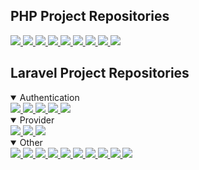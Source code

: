 ## PHP Project Repositories

<a href="https://github.com/jundayw/location-based-services">
    <img src="https://github-readme-stats.zohan.tech/api/pin/?username=jundayw&repo=location-based-services&theme=prussian&hide_border=true">
</a>
<a href="https://github.com/jundayw/pinyin">
    <img src="https://github-readme-stats.zohan.tech/api/pin/?username=jundayw&repo=pinyin&theme=prussian&hide_border=true">
</a>
<a href="https://github.com/jundayw/socket">
    <img src="https://github-readme-stats.zohan.tech/api/pin/?username=jundayw&repo=socket&theme=prussian&hide_border=true">
</a>
<a href="https://github.com/jundayw/sockets">
    <img src="https://github-readme-stats.zohan.tech/api/pin/?username=jundayw&repo=sockets&theme=prussian&hide_border=true">
</a>
<a href="https://github.com/jundayw/frames">
    <img src="https://github-readme-stats.zohan.tech/api/pin/?username=jundayw&repo=frames&theme=prussian&hide_border=true">
</a>
<a href="https://github.com/jundayw/jtt-808-php-sdk">
    <img src="https://github-readme-stats.zohan.tech/api/pin/?username=jundayw&repo=jtt-808-php-sdk&theme=prussian&hide_border=true">
</a>
<a href="https://github.com/jundayw/bip44-sdk-php">
    <img src="https://github-readme-stats.zohan.tech/api/pin/?username=jundayw&repo=bip44-sdk-php&theme=prussian&hide_border=true">
</a>
<a href="https://github.com/jundayw/bip39-sdk-php">
    <img src="https://github-readme-stats.zohan.tech/api/pin/?username=jundayw&repo=bip39-sdk-php&theme=prussian&hide_border=true">
</a>
<a href="https://github.com/jundayw/bip32-sdk-php">
    <img src="https://github-readme-stats.zohan.tech/api/pin/?username=jundayw&repo=bip32-sdk-php&theme=prussian&hide_border=true">
</a>

## Laravel Project Repositories

<details open>
    <summary>Authentication</summary>
    <a href="https://github.com/jundayw/laravel-tokenizer">
        <img src="https://github-readme-stats.zohan.tech/api/pin/?username=jundayw&repo=laravel-tokenizer&theme=prussian&hide_border=true">
    </a>
    <a href="https://github.com/jundayw/laravel-oauth">
        <img src="https://github-readme-stats.zohan.tech/api/pin/?username=jundayw&repo=laravel-oauth&theme=prussian&hide_border=true">
    </a>
    <a href="https://github.com/jundayw/laravel-tokens">
        <img src="https://github-readme-stats.zohan.tech/api/pin/?username=jundayw&repo=laravel-tokens&theme=prussian&hide_border=true">
    </a>
    <a href="https://github.com/jundayw/laravel-policy">
        <img src="https://github-readme-stats.zohan.tech/api/pin/?username=jundayw&repo=laravel-policy&theme=prussian&hide_border=true">
    </a>
    <a href="https://github.com/jundayw/laravel-policy-permisession">
        <img src="https://github-readme-stats.zohan.tech/api/pin/?username=jundayw&repo=laravel-policy-permisession&theme=prussian&hide_border=true">
    </a>
</details>

<details open>
    <summary>Provider</summary>
    <a href="https://github.com/jundayw/laravel-filesystem-ftp-provider">
        <img src="https://github-readme-stats.zohan.tech/api/pin/?username=jundayw&repo=laravel-filesystem-ftp-provider&theme=prussian&hide_border=true">
    </a>
    <a href="https://github.com/jundayw/laravel-cache-user-provider">
        <img src="https://github-readme-stats.zohan.tech/api/pin/?username=jundayw&repo=laravel-cache-user-provider&theme=prussian&hide_border=true">
    </a>
    <a href="https://github.com/jundayw/laravel-cache-guard">
        <img src="https://github-readme-stats.zohan.tech/api/pin/?username=jundayw&repo=laravel-cache-guard&theme=prussian&hide_border=true">
    </a>
</details>

<details open>
    <summary>Other</summary>
    <a href="https://github.com/jundayw/laravel-render-provider">
        <img src="https://github-readme-stats.zohan.tech/api/pin/?username=jundayw&repo=laravel-render-provider&theme=prussian&hide_border=true">
    </a>
    <a href="https://github.com/jundayw/laravel-artisan-generator">
        <img src="https://github-readme-stats.zohan.tech/api/pin/?username=jundayw&repo=laravel-artisan-generator&theme=prussian&hide_border=true">
    </a>
    <a href="https://github.com/jundayw/laravel-sensitive">
        <img src="https://github-readme-stats.zohan.tech/api/pin/?username=jundayw&repo=laravel-sensitive&theme=prussian&hide_border=true">
    </a>
    <a href="https://github.com/jundayw/laravel-interceptor">
        <img src="https://github-readme-stats.zohan.tech/api/pin/?username=jundayw&repo=laravel-interceptor&theme=prussian&hide_border=true">
    </a>
    <a href="https://github.com/jundayw/laravel-payment">
        <img src="https://github-readme-stats.zohan.tech/api/pin/?username=jundayw&repo=laravel-payment&theme=prussian&hide_border=true">
    </a>
    <a href="https://github.com/jundayw/laravel-sms">
        <img src="https://github-readme-stats.zohan.tech/api/pin/?username=jundayw&repo=laravel-sms&theme=prussian&hide_border=true">
    </a>
    <a href="https://github.com/jundayw/laravel-enumeration">
        <img src="https://github-readme-stats.zohan.tech/api/pin/?username=jundayw&repo=laravel-enumeration&theme=prussian&hide_border=true">
    </a>
    <a href="https://github.com/jundayw/laravel-firewall">
        <img src="https://github-readme-stats.zohan.tech/api/pin/?username=jundayw&repo=laravel-firewall&theme=prussian&hide_border=true">
    </a>
    <a href="https://github.com/jundayw/laravel-ueditor">
        <img src="https://github-readme-stats.zohan.tech/api/pin/?username=jundayw&repo=laravel-ueditor&theme=prussian&hide_border=true">
    </a>
    <a href="https://github.com/jundayw/laravel-bm25">
        <img src="https://github-readme-stats.zohan.tech/api/pin/?username=jundayw&repo=laravel-bm25&theme=prussian&hide_border=true">
    </a>
</details>
